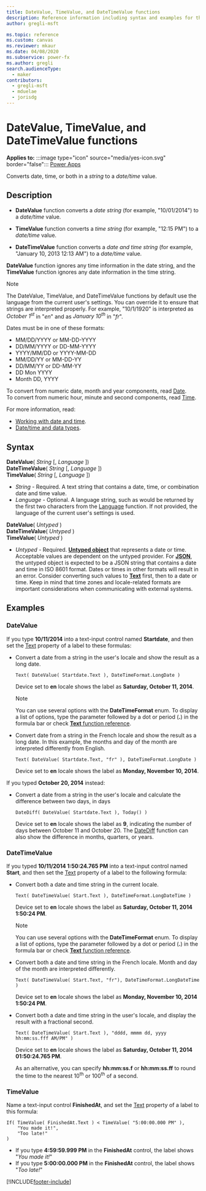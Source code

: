 ```yaml
---
title: DateValue, TimeValue, and DateTimeValue functions
description: Reference information including syntax and examples for the DateValue, TimeValue, and DateTimeValue functions.
author: gregli-msft

ms.topic: reference
ms.custom: canvas
ms.reviewer: mkaur
ms.date: 04/08/2020
ms.subservice: power-fx
ms.author: gregli
search.audienceType:
  - maker
contributors:
  - gregli-msft
  - mduelae
  - jorisdg
---
```


# DateValue, TimeValue, and DateTimeValue functions

**Applies to:** :::image type="icon" source="media/yes-icon.svg" border="false"::: [Power Apps](../formula-reference-power-apps.md)

Converts date, time, or both in a _string_ to a _date/time_ value.

## Description

- **DateValue** function converts a _date string_ (for example, "10/01/2014") to a _date/time_ value.

- **TimeValue** function converts a _time string_ (for example, "12:15 PM") to a _date/time_ value.

- **DateTimeValue** function converts a _date and time string_ (for example, "January 10, 2013 12:13 AM") to a _date/time_ value.

**DateValue** function ignores any time information in the date string, and the **TimeValue** function ignores any date information in the time string.

> [!NOTE]
> The DateValue, TimeValue, and DateTimeValue functions by default use the language from the current user's settings. You can override it to ensure that strings are interpreted properly. For example, "10/1/1920" is interpreted as _October 1<sup>st</sup>_ in "_en_" and as _January 10<sup>th</sup>_ in "_fr_".

Dates must be in one of these formats:

- MM/DD/YYYY or MM-DD-YYYY
- DD/MM/YYYY or DD-MM-YYYY
- YYYY/MM/DD or YYYY-MM-DD
- MM/DD/YY or MM-DD-YY
- DD/MM/YY or DD-MM-YY
- DD Mon YYYY
- Month DD, YYYY

To convert from numeric date, month and year components, read [Date](function-date-time.md). <br>
To convert from numeric hour, minute and second components, read [Time](function-date-time.md).

For more information, read:

- [Working with date and time](/power-apps/maker/canvas-apps/show-text-dates-times).
- [Date/time and data types](../data-types.md#date-time-and-datetime).

## Syntax

**DateValue**( _String_ [, *Language* ])<br>
**DateTimeValue**( _String_ [, *Language* ])<br>
**TimeValue**( _String_ [, *Language* ])

- _String_ - Required. A text string that contains a date, time, or combination date and time value.
- _Language_ - Optional. A language string, such as would be returned by the first two characters from the [Language](function-language.md) function. If not provided, the language of the current user's settings is used.

**DateValue**( _Untyped_ )<br>
**DateTimeValue**( _Untyped_ )<br>
**TimeValue**( _Untyped_ )

- _Untyped_ - Required. [**Untyped object**](../untyped-object.md) that represents a date or time. Acceptable values are dependent on the untyped provider.  For [**JSON**](function-parsejson.md), the untyped object is expected to be a JSON string that contains a date and time in ISO 8601 format. Dates or times in other formats will result in an error. Consider converting such values to [**Text**](function-text.md) first, then to a date or time. Keep in mind that time zones and locale-related formats are important considerations when communicating with external systems.

## Examples

### DateValue

If you type **10/11/2014** into a text-input control named **Startdate**, and then set the [Text](/power-apps/maker/canvas-apps/controls/properties-core) property of a label to these formulas:

- Convert a date from a string in the user's locale and show the result as a long date.

  ```powerapps-dot
  Text( DateValue( Startdate.Text ), DateTimeFormat.LongDate )
  ```

  Device set to **en** locale shows the label as **Saturday, October 11, 2014**.

  > [!NOTE]
  > You can use several options with the **DateTimeFormat** enum. To display a list of options, type the parameter followed by a dot or period (**.**) in the formula bar or check [**Text** function reference](function-text.md).

- Convert date from a string in the French locale and show the result as a long date. In this example, the months and day of the month are interpreted differently from English.

  ```powerapps-dot
  Text( DateValue( Startdate.Text, "fr" ), DateTimeFormat.LongDate )
  ```

  Device set to **en** locale shows the label as **Monday, November 10, 2014**.

If you typed **October 20, 2014** instead:

- Convert a date from a string in the user's locale and calculate the difference between two days, in days

  ```powerapps-dot
  DateDiff( DateValue( Startdate.Text ), Today() )
  ```

  Device set to **en** locale shows the label as **9**, indicating the number of days between October 11 and October 20. The [DateDiff](function-dateadd-datediff.md) function can also show the difference in months, quarters, or years.

### DateTimeValue

If you typed **10/11/2014 1:50:24.765 PM** into a text-input control named **Start**, and then set the [Text](/power-apps/maker/canvas-apps/controls/properties-core) property of a label to the following formula:

- Convert both a date and time string in the current locale.

  ```powerapps-dot
  Text( DateTimeValue( Start.Text ), DateTimeFormat.LongDateTime )
  ```

  Device set to **en** locale shows the label as **Saturday, October 11, 2014 1:50:24 PM**.

  > [!NOTE]
  > You can use several options with the **DateTimeFormat** enum. To display a list of options, type the parameter followed by a dot or period (**.**) in the formula bar or check [**Text** function reference](function-text.md).

- Convert both a date and time string in the French locale. Month and day of the month are interpreted differently.

  ```powerapps-dot
  Text( DateTimeValue( Start.Text, "fr"), DateTimeFormat.LongDateTime )
  ```

  Device set to **en** locale shows the label as **Monday, November 10, 2014 1:50:24 PM**.

- Convert both a date and time string in the user's locale, and display the result with a fractional second.

  ```powerapps-dot
  Text( DateTimeValue( Start.Text ), "dddd, mmmm dd, yyyy hh:mm:ss.fff AM/PM" )
  ```

  Device set to **en** locale shows the label as **Saturday, October 11, 2014 01:50:24.765 PM**.

  As an alternative, you can specify **hh:mm:ss.f** or **hh:mm:ss.ff** to round the time to the nearest 10<sup>th</sup> or 100<sup>th</sup> of a second.

### TimeValue

Name a text-input control **FinishedAt**, and set the [Text](/power-apps/maker/canvas-apps/controls/properties-core) property of a label to this formula:

```powerapps-dot
If( TimeValue( FinishedAt.Text ) < TimeValue( "5:00:00.000 PM" ),
    "You made it!",
    "Too late!"
)
```

- If you type **4:59:59.999 PM** in the **FinishedAt** control, the label shows "_You made it!_"
- If you type **5:00:00.000 PM** in the **FinishedAt** control, the label shows "_Too late!_"

[!INCLUDE[footer-include](../../includes/footer-banner.md)]
